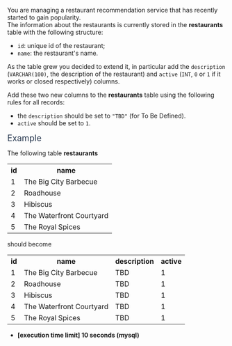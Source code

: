<p>You are managing a restaurant recommendation service that has recently started to gain popularity.<br />
The information about the restaurants is currently stored in the <strong>restaurants</strong> table with the following structure:</p>
<ul>
<li><code>id</code>: unique id of the restaurant;</li>
<li><code>name</code>: the restaurant's name.</li>
</ul>
<p>As the table grew you decided to extend it, in particular add the <code>description</code> (<code>VARCHAR(100)</code>, the description of the restaurant) and <code>active</code> (<code>INT</code>, <code>0</code> or <code>1</code> if it works or closed respectively) columns.</p>
<p>Add these two new columns to the <strong>restaurants</strong> table using the following rules for all records:</p>
<ul>
<li>the <code>description</code> should be set to <code>"TBD"</code> (for To Be Defined).</li>
<li><code>active</code> should be set to <code>1</code>.</li>
</ul>
<p><span class="markdown--header" style="color:#2b3b52;font-size:1.4em">Example</span></p>
<p>The following table <strong>restaurants</strong></p>
<table>
<tr>
<th>id</th>
<th>name</th>
</tr>
<tr>
  <td>1</td>
  <td>The Big City Barbecue</td>
</tr>
<tr>
  <td>2</td>
  <td>Roadhouse</td>
</tr>
<tr>
  <td>3</td>
  <td>Hibiscus</td>
</tr>
<tr>
  <td>4</td>
  <td>The Waterfront Courtyard</td>
</tr>
<tr>
  <td>5</td>
  <td>The Royal Spices</td>
</tr>
</table>
<p>should become</p>
<table>
<tr>
<th>id</th>
<th>name</th>
<th>description</th>
<th>active</th>
</tr>
<tr>
  <td>1</td>
  <td>The Big City Barbecue</td>
  <td>TBD</td>
  <td>1</td>
</tr>
<tr>
  <td>2</td>
  <td>Roadhouse</td>
  <td>TBD</td>
  <td>1</td>
</tr>
<tr>
  <td>3</td>
  <td>Hibiscus</td>
  <td>TBD</td>
  <td>1</td>
</tr>
<tr>
  <td>4</td>
  <td>The Waterfront Courtyard</td>
  <td>TBD</td>
  <td>1</td>
</tr>
<tr>
  <td>5</td>
  <td>The Royal Spices</td>
  <td>TBD</td>
  <td>1</td>
</tr>
</table>
<ul>
<li><strong>[execution time limit] 10 seconds (mysql)</strong></li>
</ul>
